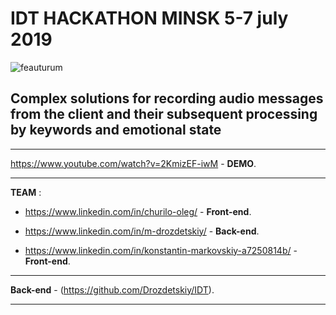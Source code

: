 # IDT HACKATHON MINSK 5-7 july 2019

![feauturum](https://github.com/Kezzzia/IDT__2019/blob/master/content_hackathon_4.png)

## Complex solutions for recording audio messages from the client and their subsequent processing by keywords and emotional state

---

https://www.youtube.com/watch?v=2KmizEF-iwM - **DEMO**.

---

__TEAM__ :

* https://www.linkedin.com/in/churilo-oleg/ - **Front-end**.

* https://www.linkedin.com/in/m-drozdetskiy/ - **Back-end**.

* https://www.linkedin.com/in/konstantin-markovskiy-a7250814b/ - **Front-end**.

---

**Back-end** - (https://github.com/Drozdetskiy/IDT).

---
